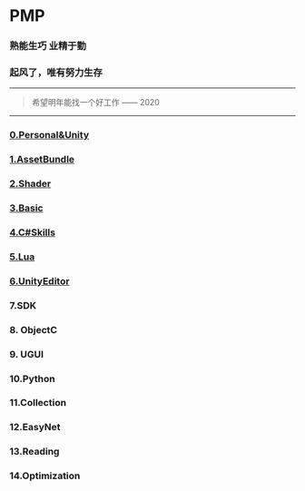 # PMP

### 熟能生巧 业精于勤

### 起风了，唯有努力生存

***

> 希望明年能找一个好工作 —— 2020

***

### [0.Personal&Unity](/PMP/Assets/1.AssetBundle/0.Personal&Unity.md)

### [1.AssetBundle](/PMP/Assets/1.AssetBundle/1.AssetBundle.md)

### [2.Shader](/PMP/Assets/2.Shader/2.Shader.md)

### [3.Basic](/PMP/Assets/3.Basic/3.Basic.md)

### [4.C#Skills](/PMP/Assets/4.C#Skills/4.C#Skills.md)

### [5.Lua](/PMP/Assets/5.Lua/5.Lua.md)

### [6.UnityEditor](/PMP/Assets/6.UnityEditor/6.UnityEditor.md)

### 7.SDK

### 8. ObjectC

### 9. UGUI

### 10.Python

### 11.Collection

### 12.EasyNet

### 13.Reading

### 14.Optimization

